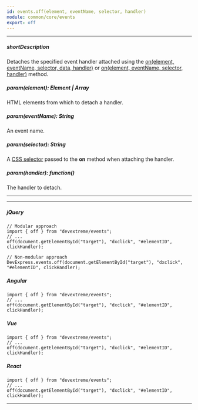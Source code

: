 ```yaml
---
id: events.off(element, eventName, selector, handler)
module: common/core/events
export: off
---
```

---
##### shortDescription
Detaches the specified event handler attached using the [on(element, eventName, selector, data, handler)](/api-reference/50%20Common/utils/events/on(element_eventName_selector_data_handler).md '/Documentation/ApiReference/Common/utils/events/#onelement_eventName_selector_data_handler') or [on(element, eventName, selector, handler)](/api-reference/50%20Common/utils/events/on(element_eventName_selector_handler).md '/Documentation/ApiReference/Common/utils/events/#onelement_eventName_selector_handler') method.

##### param(element): Element | Array<Element>
HTML elements from which to detach a handler.

##### param(eventName): String
An event name.

##### param(selector): String
A <a href="https://www.w3schools.com/cssref/css_selectors.asp" target="_blank">CSS selector</a> passed to the **on** method when attaching the handler.

##### param(handler): function()
The handler to detach.

---
---
##### jQuery

    // Modular approach
    import { off } from "devextreme/events";
    // ...
    off(document.getElementById("target"), "dxclick", "#elementID", clickHandler);

    // Non-modular approach
    DevExpress.events.off(document.getElementById("target"), "dxclick", "#elementID", clickHandler);

##### Angular

    import { off } from "devextreme/events";
    // ...
    off(document.getElementById("target"), "dxclick", "#elementID", clickHandler);

##### Vue

    import { off } from "devextreme/events";
    // ...
    off(document.getElementById("target"), "dxclick", "#elementID", clickHandler);

##### React

    import { off } from "devextreme/events";
    // ...
    off(document.getElementById("target"), "dxclick", "#elementID", clickHandler);

---